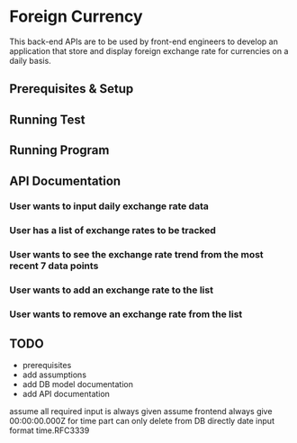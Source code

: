 # Foreign Currency

This back-end APIs are to be used by front-end engineers to develop an application that store and display foreign exchange rate for currencies on a daily basis.

## Prerequisites & Setup

## Running Test

## Running Program

## API Documentation

### User wants to input daily exchange rate data
### User has a list of exchange rates to be tracked
### User wants to see the exchange rate trend from the most recent 7 data points
### User wants to add an exchange rate to the list
### User wants to remove an exchange rate from the list

## TODO
- prerequisites
- add assumptions
- add DB model documentation
- add API documentation

assume all required input is always given
assume frontend always give 00:00:00.000Z for time part
can only delete from DB directly
date input format time.RFC3339